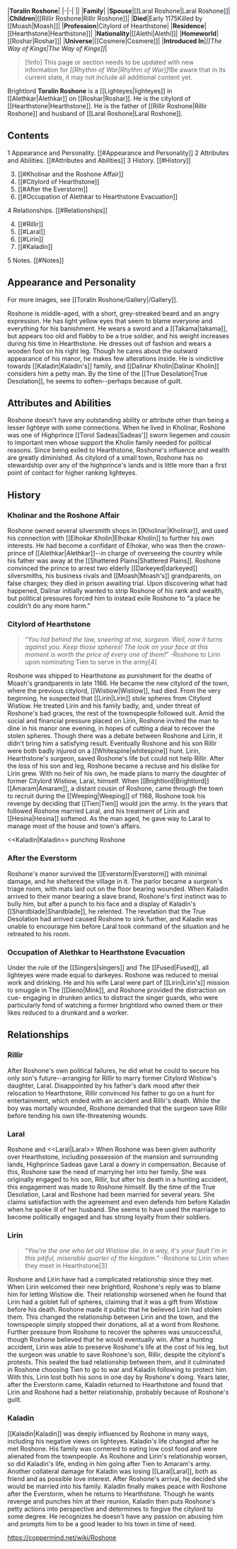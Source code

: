|**Toralin Roshone**|
|-|-|
||
|**Family**|
|**Spouse**|[[Laral Roshone\|Laral Roshone]]|
|**Children**|[[Rillir Roshone\|Rillir Roshone]]|
|**Died**|Early 1175Killed by [[Moash\|Moash]]|
|**Profession**|Citylord of Hearthstone|
|**Residence**|[[Hearthstone\|Hearthstone]]|
|**Nationality**|[[Alethi\|Alethi]]|
|**Homeworld**|[[Roshar\|Roshar]]|
|**Universe**|[[Cosmere\|Cosmere]]|
|**Introduced In**|*[[The Way of Kings\|The Way of Kings]]*|

> [!info] This page or section needs to be updated with new information for *[[Rhythm of War\|Rhythm of War]]*!Be aware that in its current state, it may not include all additional content yet.

Brightlord **Toralin Roshone** is a [[Lighteyes\|lighteyes]] in [[Alethkar\|Alethkar]] on [[Roshar\|Roshar]]. He is the citylord of [[Hearthstone\|Hearthstone]]. He is the father of [[Rillir Roshone\|Rillir Roshone]] and husband of [[Laral Roshone\|Laral Roshone]].

## Contents

1 Appearance and Personality. [[#Appearance and Personality]] 
2 Attributes and Abilities. [[#Attributes and Abilities]] 
3 History. [[#History]] 

3. [[#Kholinar and the Roshone Affair]] 
3. [[#Citylord of Hearthstone]] 
3. [[#After the Everstorm]] 
3. [[#Occupation of Alethkar to Hearthstone Evacuation]] 


4 Relationships. [[#Relationships]] 

4. [[#Rillir]] 
4. [[#Laral]] 
4. [[#Lirin]] 
4. [[#Kaladin]] 


5 Notes. [[#Notes]] 


## Appearance and Personality
For more images, see [[Toralin Roshone/Gallery\|/Gallery]].
 
Roshone is middle-aged, with a short, grey-streaked beard and an angry expression. He has light yellow eyes that seem to blame everyone and everything for his banishment. He wears a sword and a [[Takama\|takama]], but appears too old and flabby to be a true soldier, and his weight increases during his time in Hearthstone. He dresses out of fashion and wears a wooden foot on his right leg. Though he cares about the outward appearance of his manor, he makes few alterations inside.
He is vindictive towards [[Kaladin\|Kaladin's]] family, and [[Dalinar Kholin\|Dalinar Kholin]] considers him a petty man. By the time of the [[True Desolation\|True Desolation]], he seems to soften--perhaps because of guilt.

## Attributes and Abilities
Roshone doesn't have any outstanding ability or attribute other than being a lesser lighteye with some connections. When he lived in Kholinar, Roshone was one of Highprince [[Torol Sadeas\|Sadeas']] sworn liegemen and cousin to important men whose support the Kholin family needed for political reasons. Since being exiled to Hearthstone, Roshone's influence and wealth are greatly diminished. As citylord of a small town, Roshone has no stewardship over any of the highprince's lands and is little more than a first point of contact for higher ranking lighteyes.

## History
### Kholinar and the Roshone Affair
Roshone owned several silversmith shops in [[Kholinar\|Kholinar]], and used his connection with [[Elhokar Kholin\|Elhokar Kholin]] to further his own interests. He had become a confidant of Elhokar, who was then the crown-prince of [[Alethkar\|Alethkar]]--in charge of overseeing the country while his father was away at the [[Shattered Plains\|Shattered Plains]]. Roshone convinced the prince to arrest two elderly [[Darkeyed\|darkeyed]] silversmiths, his business rivals and [[Moash\|Moash's]] grandparents, on false charges; they died in prison awaiting trial. Upon discovering what had happened, Dalinar initially wanted to strip Roshone of his rank and wealth, but political pressures forced him to instead exile Roshone to "a place he couldn't do any more harm."

### Citylord of Hearthstone
>“*You hid behind the law, sneering at me, surgeon. Well, now it turns against you. Keep those spheres! The look on your face at this moment is worth the price of every one of them!*”
\-Roshone to Lirin upon nominating Tien to serve in the army[4]

Roshone was shipped to Hearthstone as punishment for the deaths of Moash's grandparents in late 1166. He became the new citylord of the town, where the previous citylord, [[Wistiow\|Wistiow]], had died. From the very beginning, he suspected that [[Lirin\|Lirin]] stole spheres from Citylord Wistiow. He treated Lirin and his family badly, and, under threat of Roshone's bad graces, the rest of the townspeople followed suit. Amid the social and financial pressure placed on Lirin, Roshone invited the man to dine in his manor one evening, in hopes of cutting a deal to recover the stolen spheres. Though there was a debate between Roshone and Lirin, it didn't bring him a satisfying result.
Eventually Roshone and his son Rillir were both badly injured on a [[Whitespine\|whitespine]] hunt. Lirin, Hearthstone's surgeon, saved Roshone's life but could not help Rillir. After the loss of his son and leg, Roshone became a recluse and his dislike for Lirin grew. With no heir of his own, he made plans to marry the daughter of former Citylord Wistiow, Laral, himself. When [[Brightlord\|Brightlord]] [[Amaram\|Amaram]], a distant cousin of Roshone, came through the town to recruit during the [[Weeping\|Weeping]] of 1168, Roshone took his revenge by deciding that [[Tien\|Tien]] would join the army.
In the years that followed Roshone married Laral, and his treatment of Lirin and [[Hesina\|Hesina]] softened. As the man aged, he gave way to Laral to manage most of the house and town's affairs.

  <<Kaladin\|Kaladin>> punching Roshone
### After the Everstorm
Roshone's manor survived the [[Everstorm\|Everstorm]] with minimal damage, and he sheltered the village in it. The parlor became a surgeon's triage room, with mats laid out on the floor bearing wounded. When Kaladin arrived to their manor bearing a slave brand, Roshone's first instinct was to bully him, but after a punch to his face and a display of Kaladin's [[Shardblade\|Shardblade]], he relented. The revelation that the True Desolation had arrived caused Roshone to sink further, and Kaladin was unable to encourage him before Laral took command of the situation and he retreated to his room.

### Occupation of Alethkar to Hearthstone Evacuation
Under the rule of the [[Singers\|singers]] and The [[Fused\|Fused]], all lighteyes were made equal to darkeyes. Roshone was reduced to menial work and drinking. He and his wife Laral were part of [[Lirin\|Lirin's]] mission to smuggle in The [[Dieno\|Mink]], and Roshone provided the distraction on cue- engaging in drunken antics to distract the singer guards, who were particularly fond of watching a former brightlord who owned them or their likes reduced to a drunkard and a worker.

## Relationships
### Rillir
After Roshone's own political failures, he did what he could to secure his only son's future--arranging for Rillir to marry former Citylord Wistiow's daughter, Laral. Disappointed by his father's dark mood after their relocation to Hearthstone, Rillir convinced his father to go on a hunt for entertainment, which ended with an accident and Rillir's death. While the boy was mortally wounded, Roshone demanded that the surgeon save Rillir before tending his own life-threatening wounds.

### Laral
  Roshone and <<Laral\|Laral>>
When Roshone was been given authority over Hearthstone, including possession of the mansion and surrounding lands, Highprince Sadeas gave Laral a dowry in compensation. Because of this, Roshone saw the need of marrying her into her family. She was originally engaged to his son, Rillir, but after his death in a hunting accident, this engagement was made to Roshone himself.
By the time of the True Desolation, Laral and Roshone had been married for several years. She claims satisfaction with the agreement and even defends him before Kaladin when he spoke ill of her husband. She seems to have used the marriage to become politically engaged and has strong loyalty from their soldiers.

### Lirin
>“*You're the one who let old Wistiow die. In a way, it's your fault I'm in this pitiful, miserable quarter of the kingdom.*”
\-Roshone to Lirin when they meet in Hearthstone[3]


Roshone and Lirin have had a complicated relationship since they met. When Lirin welcomed their new brightlord, Roshone's reply was to blame him for letting Wistiow die. Their relationship worsened when he found that Lirin had a goblet full of spheres, claiming that it was a gift from Wistiow before his death. Roshone made it public that he believed Lirin had stolen them. This changed the relationship between Lirin and the town, and the townspeople simply stopped their donations, all at a word from Roshone. Further pressure from Roshone to recover the spheres was unsuccessful, though Roshone believed that he would eventually win.
After a hunting accident, Lirin was able to preserve Roshone's life at the cost of his leg, but the surgeon was unable to save Roshone's son, Rillir, despite the citylord's protests. This sealed the bad relationship between them, and it culminated in Roshone choosing Tien to go to war and Kaladin following to protect him. With this, Lirin lost both his sons in one day by Roshone's doing.
Years later, after the Everstorm came, Kaladin returned to Hearthstone and found that Lirin and Roshone had a better relationship, probably because of Roshone's guilt.

### Kaladin
[[Kaladin\|Kaladin]] was deeply influenced by Roshone in many ways, including his negative views on lighteyes. Kaladin's life changed after he met Roshone. His family was cornered to eating low cost food and were alienated from the townpeople. As Roshone and Lirin's relationship worsen, so did Kaladin's life, ending in him going after Tien to Amaram's army. Another collateral damage for Kaladin was losing [[Laral\|Laral]], both as friend and as possible love interest. After Roshone's arrival, he decided she would be married into his family.
Kaladin finally makes peace with Roshone after the Everstorm, when he returns to Hearthstone. Though he wants revenge and punches him at their reunion, Kaladin then puts Roshone's petty actions into perspective and determines to forgive the citylord to some degree. He recognizes he doesn't have any passion on abusing him and prompts him to be a good leader to his town in time of need.



https://coppermind.net/wiki/Roshone